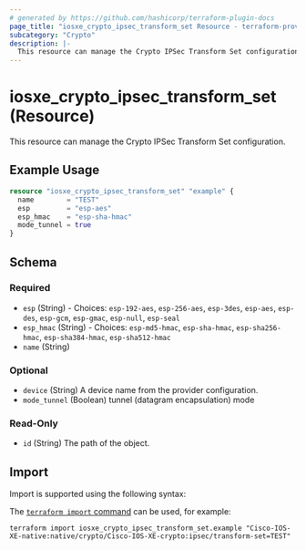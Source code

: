 ```yaml
---
# generated by https://github.com/hashicorp/terraform-plugin-docs
page_title: "iosxe_crypto_ipsec_transform_set Resource - terraform-provider-iosxe"
subcategory: "Crypto"
description: |-
  This resource can manage the Crypto IPSec Transform Set configuration.
---
```


# iosxe_crypto_ipsec_transform_set (Resource)

This resource can manage the Crypto IPSec Transform Set configuration.

## Example Usage

```terraform
resource "iosxe_crypto_ipsec_transform_set" "example" {
  name        = "TEST"
  esp         = "esp-aes"
  esp_hmac    = "esp-sha-hmac"
  mode_tunnel = true
}
```

<!-- schema generated by tfplugindocs -->
## Schema

### Required

- `esp` (String) - Choices: `esp-192-aes`, `esp-256-aes`, `esp-3des`, `esp-aes`, `esp-des`, `esp-gcm`, `esp-gmac`, `esp-null`, `esp-seal`
- `esp_hmac` (String) - Choices: `esp-md5-hmac`, `esp-sha-hmac`, `esp-sha256-hmac`, `esp-sha384-hmac`, `esp-sha512-hmac`
- `name` (String)

### Optional

- `device` (String) A device name from the provider configuration.
- `mode_tunnel` (Boolean) tunnel (datagram encapsulation) mode

### Read-Only

- `id` (String) The path of the object.

## Import

Import is supported using the following syntax:

The [`terraform import` command](https://developer.hashicorp.com/terraform/cli/commands/import) can be used, for example:

```shell
terraform import iosxe_crypto_ipsec_transform_set.example "Cisco-IOS-XE-native:native/crypto/Cisco-IOS-XE-crypto:ipsec/transform-set=TEST"
```
